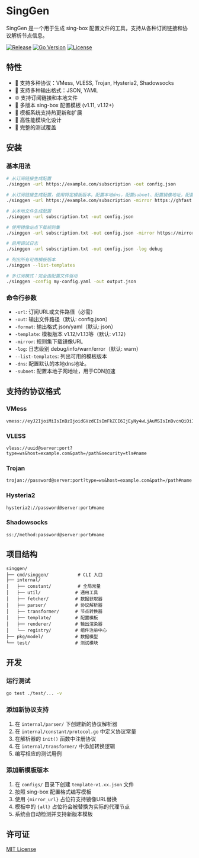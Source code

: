 # SingGen
SingGen 是一个用于生成 sing-box 配置文件的工具，支持从各种订阅链接和协议解析节点信息。

[![Release](https://img.shields.io/github/v/release/sixban6/singgen)](https://github.com/sixban6/singgen/releases)
[![Go Version](https://img.shields.io/github/go-mod/go-version/sixban6/singgen)](https://golang.org/)
[![License](https://img.shields.io/github/license/sixban6/singgen)](https://github.com/sixban6/singgen/blob/main/LICENSE)
## 特性
- 🔧 支持多种协议：VMess, VLESS, Trojan, Hysteria2, Shadowsocks
- 📄 支持多种输出格式：JSON, YAML
- 🌐 支持订阅链接和本地文件
- 🎯 多版本 sing-box 配置模板 (v1.11, v1.12+)
- 🔄 模板系统支持热更新和扩展
- 🚀 高性能模块化设计
- 🧪 完整的测试覆盖


## 安装

### 基本用法

```bash
# 从订阅链接生成配置
./singgen -url https://example.com/subscription -out config.json

# 从订阅链接生成配置，使用特定模板版本。配置本地dns，配置subnet、配置镜像地址，配置文件针对的平台linux
./singgen -url https://example.com/subscription -mirror https://ghfast.top -platform linux -out config.json -template v1.13 -dns 119.119.119.119 -subnet  119.119.119.119/24

# 从本地文件生成配置
./singgen -url subscription.txt -out config.json

# 使用镜像站点下载规则集
./singgen -url subscription.txt -out config.json -mirror https://mirror.example.com

# 启用调试日志
./singgen -url subscription.txt -out config.json -log debug

# 列出所有可用模板版本
./singgen --list-templates

# 多订阅模式：完全由配置文件驱动
./singgen -config my-config.yaml -out output.json


```

### 命令行参数
- `-url`: 订阅URL或文件路径（必需）
- `-out`: 输出文件路径（默认: config.json）
- `-format`: 输出格式 json/yaml（默认: json）
- `-template`: 模板版本 v1.12/v1.13等（默认: v1.12）
- `-mirror`: 规则集下载镜像URL
- `-log`: 日志级别 debug/info/warn/error（默认: warn）
- `--list-templates`: 列出可用的模板版本
- `-dns`: 配置默认的本地dns地址。
- `-subnet`: 配置本地子网地址，用于CDN加速

## 支持的协议格式

### VMess
```
vmess://eyJ2IjoiMiIsInBzIjoidGVzdCIsImFkZCI6IjEyNy4wLjAuMSIsInBvcnQiOiI4MCIsImlkIjoiMTIzNDU2NzgiLCJhaWQiOiIwIiwibmV0IjoidGNwIiwiaG9zdCI6IiIsInBhdGgiOiIiLCJ0bHMiOiIifQ==
```

### VLESS
```
vless://uuid@server:port?type=ws&host=example.com&path=/path&security=tls#name
```

### Trojan
```
trojan://password@server:port?type=ws&host=example.com&path=/path#name
```

### Hysteria2
```
hysteria2://password@server:port#name
```

### Shadowsocks
```
ss://method:password@server:port#name
```

## 项目结构

```
singgen/
├── cmd/singgen/           # CLI 入口
├── internal/
│   ├── constant/          # 全局常量
│   ├── util/             # 通用工具
│   ├── fetcher/          # 数据获取器
│   ├── parser/           # 协议解析器
│   ├── transformer/      # 节点转换器
│   ├── template/         # 配置模板
│   ├── renderer/         # 输出渲染器
│   └── registry/         # 组件注册中心
├── pkg/model/            # 数据模型
└── test/                 # 测试模块
```

## 开发

### 运行测试

```bash
go test ./test/... -v
```

### 添加新协议支持

1. 在 `internal/parser/` 下创建新的协议解析器
2. 在 `internal/constant/protocol.go` 中定义协议常量
3. 在解析器的 `init()` 函数中注册协议
4. 在 `internal/transformer/` 中添加转换逻辑
5. 编写相应的测试用例

### 添加新模板版本

1. 在 `configs/` 目录下创建 `template-v1.xx.json` 文件
2. 按照 sing-box 配置格式编写模板
3. 使用 `{mirror_url}` 占位符支持镜像URL替换
4. 模板中的 `{all}` 占位符会被替换为实际的代理节点
5. 系统会自动检测并支持新版本模板


## 许可证
[MIT License](LICENSE)